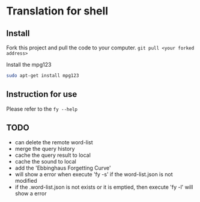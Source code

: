 # Translation for shell

## Install
Fork this project and pull the code to your computer.
`git pull <your forked address>`

Install the mpg123 
```bash
sudo apt-get install mpg123
```

## Instruction for use

Please refer to the `fy --help`

## TODO

- can delete the remote word-list
- merge the query history
- cache the query result to local
- cache the sound to local
- add the 'Ebbinghaus Forgetting Curve'
- will show a error when execute 'fy -s' if the word-list.json is not modified
- if the .word-list.json is not exists or it is emptied, then execute 'fy -l' will show a error